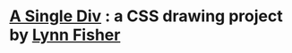 # [A Single Div](http://a.singlediv.com/) : a CSS drawing project by [Lynn Fisher](https://twitter.com/lynnandtonic)
